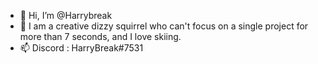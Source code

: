 - 👋 Hi, I’m @Harrybreak
- 👀 I am a creative dizzy squirrel who can't focus on a single project for more than 7 seconds, and I love skiing.
- 📫 Discord : HarryBreak#7531

<!---
Harrybreak/Harrybreak is a ✨ special ✨ repository because its `README.md` (this file) appears on your GitHub profile.
You can click the Preview link to take a look at your changes.
--->
